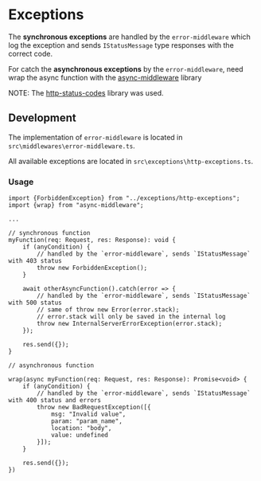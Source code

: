 # Exceptions

The **synchronous exceptions** are handled by the `error-middleware` which log the exception and sends `IStatusMessage` type responses with the correct code.

For catch the **asynchronous exceptions** by the `error-middleware`, need wrap the async function with the [async-middleware](https://www.npmjs.com/package/async-middleware) library

NOTE: The [http-status-codes](https://www.npmjs.com/package/http-status-codes) library was used.

## Development

The implementation of `error-middleware` is located in `src\middlewares\error-middleware.ts`.

All available exceptions are located in `src\exceptions\http-exceptions.ts`.

### Usage

```
import {ForbiddenException} from "../exceptions/http-exceptions";
import {wrap} from "async-middleware";

...

// synchronous function
myFunction(req: Request, res: Response): void {
    if (anyCondition) {
        // handled by the `error-middleware`, sends `IStatusMessage` with 403 status
        throw new ForbiddenException(); 
    }
    
    await otherAsyncFunction().catch(error => {
        // handled by the `error-middleware`, sends `IStatusMessage` with 500 status
        // same of throw new Error(error.stack);
        // error.stack will only be saved in the internal log
        throw new InternalServerErrorException(error.stack);
    });
    
    res.send({});
}

// asynchronous function

wrap(async myFunction(req: Request, res: Response): Promise<void> {
    if (anyCondition) {
        // handled by the `error-middleware`, sends `IStatusMessage` with 400 status and errors
        throw new BadRequestException([{
            msg: "Invalid value",
            param: "param_name",
            location: "body",
            value: undefined
        }]);
    }
    
    res.send({});
})

```

